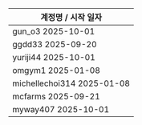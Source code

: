| 계정명 / 시작 일자|
|--------|
| gun_o3 2025-10-01 |
| ggdd33 2025-09-20 |
| yuriji44 2025-10-01 |
| omgym1 2025-01-08 |
| michellechoi314 2025-01-08 |
| mcfarms 2025-09-21 |
| myway407 2025-10-01 |
